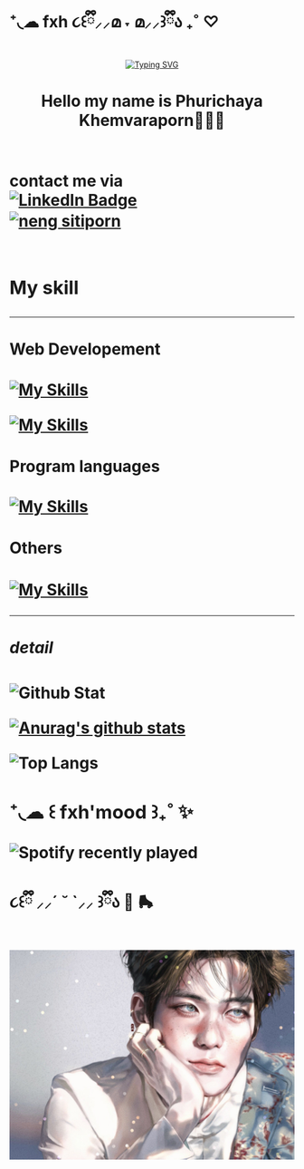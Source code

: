 # ‎⁺◟☁︎ fxh ૮꒰ྀི⸝⸝മ ˕ മ⸝⸝꒱ྀིა ₊˚ ♡

<div align="center">

[![Typing SVG](https://readme-typing-svg.demolab.com?font=Fira+Code&weight=500&size=25&pause=1000&color=96AFF7&width=435&lines=Wellcome+to+my+profile%E2%9C%A8)](https://git.io/typing-svg)

</div>

<h1 align="center">Hello my name is Phurichaya Khemvaraporn🧚🏻‍♀️<h1/>

<br/>
contact me via

<div id="badges" >
<a href="https://www.linkedin.com/in/fxhphu/">
    <img src="https://img.shields.io/badge/-Phurichaya%20Khemvaraporn-blue?style=for-the-badge&logo=linkedin" alt="LinkedIn Badge" />
  </a>
<br/>
<a href="https://www.instagram.com/_fxaxhx/" target="blank"><img align="center" src="https://skillicons.dev/icons?i=instagram" alt="neng sitiporn". height="30" width="40" /></a>
<br/>
<br/>

<h3>My skill </h3>
<hr>
<h4>Web Developement </h4>

[![My Skills](https://skillicons.dev/icons?i=html,css,scss,vite,bootstrap,redux,react,materialui)](https://skillicons.dev)
<br/>

[![My Skills](https://skillicons.dev/icons?i=express,nodejs,mongodb,mysql)](https://skillicons.dev)

<h4>Program languages</h4>

[![My Skills](https://skillicons.dev/icons?i=js,ts,java,py,c,r)](https://skillicons.dev)

<h4>Others<h4/>

[![My Skills](https://skillicons.dev/icons?i=arduino,flutter,dart,androidstudio,kotlin,linux,firebase,figma,ai,ps,pr)](https://skillicons.dev)

<hr/>

##### detail

![Github Stat](https://github-profile-summary-cards.vercel.app/api/cards/profile-details?username=fxhPhxrxchxyx&theme=dracula)

[![Anurag's github stats](https://github-readme-stats.vercel.app/api?username=fxhPhxrxchxyx&count_private=true&show_icons=true&theme=tokyonight)](https://github.com/anuraghazra/github-readme-stats)

![Top Langs](https://github-readme-stats.vercel.app/api/top-langs/?username=fxhPhxrxchxyx&layout=compact&theme=jolly)

### ⁺◟☁︎ ꒰ fxh'mood ꒱₊˚ ✨

![Spotify recently played](https://spotify-recently-played-readme.vercel.app/api?user=5qu5rr00mkafcj23poq55q1zw&width=500&count=5)

#### ૮꒰ྀི ⸝⸝´ ˘ `⸝⸝ ꒱ྀིა 🎀 🛼

![😻](./jae/orangecat.jpg)
